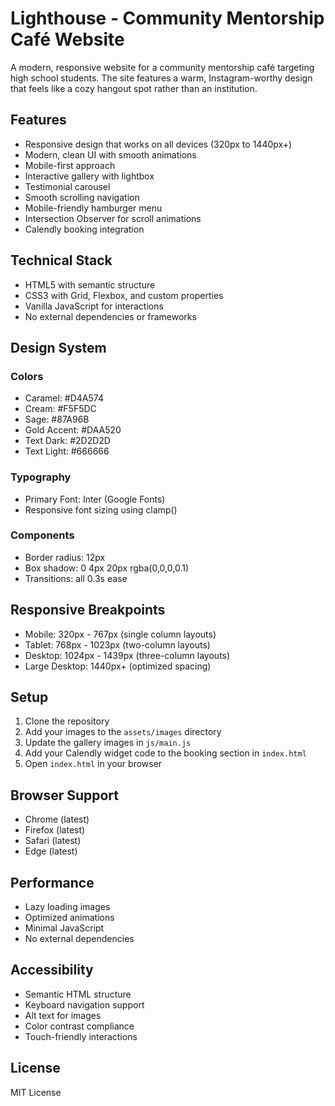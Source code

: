 # Lighthouse - Community Mentorship Café Website

A modern, responsive website for a community mentorship café targeting high school students. The site features a warm, Instagram-worthy design that feels like a cozy hangout spot rather than an institution.

## Features

- Responsive design that works on all devices (320px to 1440px+)
- Modern, clean UI with smooth animations
- Mobile-first approach
- Interactive gallery with lightbox
- Testimonial carousel
- Smooth scrolling navigation
- Mobile-friendly hamburger menu
- Intersection Observer for scroll animations
- Calendly booking integration

## Technical Stack

- HTML5 with semantic structure
- CSS3 with Grid, Flexbox, and custom properties
- Vanilla JavaScript for interactions
- No external dependencies or frameworks

## Design System

### Colors
- Caramel: #D4A574
- Cream: #F5F5DC
- Sage: #87A96B
- Gold Accent: #DAA520
- Text Dark: #2D2D2D
- Text Light: #666666

### Typography
- Primary Font: Inter (Google Fonts)
- Responsive font sizing using clamp()

### Components
- Border radius: 12px
- Box shadow: 0 4px 20px rgba(0,0,0,0.1)
- Transitions: all 0.3s ease

## Responsive Breakpoints

- Mobile: 320px - 767px (single column layouts)
- Tablet: 768px - 1023px (two-column layouts)
- Desktop: 1024px - 1439px (three-column layouts)
- Large Desktop: 1440px+ (optimized spacing)

## Setup

1. Clone the repository
2. Add your images to the `assets/images` directory
3. Update the gallery images in `js/main.js`
4. Add your Calendly widget code to the booking section in `index.html`
5. Open `index.html` in your browser

## Browser Support

- Chrome (latest)
- Firefox (latest)
- Safari (latest)
- Edge (latest)

## Performance

- Lazy loading images
- Optimized animations
- Minimal JavaScript
- No external dependencies

## Accessibility

- Semantic HTML structure
- Keyboard navigation support
- Alt text for images
- Color contrast compliance
- Touch-friendly interactions

## License

MIT License 